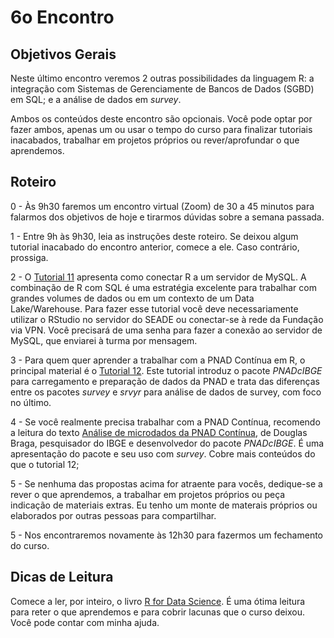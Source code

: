 #  6o Encontro

## Objetivos Gerais

Neste último encontro veremos 2 outras possibilidades da linguagem R: a integração com Sistemas de Gerenciamente de Bancos de Dados (SGBD) em SQL; e a análise de dados em _survey_.

Ambos os conteúdos deste encontro são opcionais. Você pode optar por fazer ambos, apenas um ou usar o tempo do curso para finalizar tutoriais inacabados, trabalhar em projetos próprios ou rever/aprofundar o que aprendemos.

## Roteiro

0 - Às 9h30 faremos um encontro virtual (Zoom) de 30 a 45 minutos para falarmos dos objetivos de hoje e tirarmos dúvidas sobre a semana passada.

1 - Entre 9h às 9h30, leia as instruções deste roteiro. Se deixou algum tutorial inacabado do encontro anterior, comece a ele. Caso contrário, prossiga.

2 - O [Tutorial 11](https://github.com/seade-R/programacao-r/blob/master/tutorials/tutorial-11.md) apresenta como conectar R a um servidor de MySQL. A combinação de R com SQL é uma estratégia excelente para trabalhar com grandes volumes de dados ou em um contexto de um Data Lake/Warehouse. Para fazer esse tutorial você deve necessariamente utilizar o RStudio no servidor do SEADE ou conectar-se à rede da Fundação via VPN. Você precisará de uma senha para fazer a conexão ao servidor de MySQL, que enviarei à turma por mensagem.

3 - Para quem quer aprender a trabalhar com a PNAD Contínua em R, o principal material é o [Tutorial 12](https://github.com/seade-R/programacao-r/blob/master/tutorials/tutorial-12.md). Este tutorial introduz o pacote _PNADcIBGE_ para carregamento e preparação de dados da PNAD e trata das diferenças entre os pacotes _survey_ e _srvyr_ para análise de dados de survey, com foco no último.

4 - Se você realmente precisa trabalhar com a PNAD Contínua, recomendo a leitura do texto [Análise de microdados da PNAD Contínua](https://rpubs.com/BragaDouglas/335574), de Douglas Braga, pesquisador do IBGE e desenvolvedor do pacote _PNADcIBGE_. É uma apresentação do pacote e seu uso com _survey_. Cobre mais conteúdos do que o tutorial 12;

5 - Se nenhuma das propostas acima for atraente para vocês, dedique-se a rever o que aprendemos, a trabalhar em projetos próprios ou peça indicação de materiais extras. Eu tenho um monte de materais próprios ou elaborados por outras pessoas para compartilhar.

5 - Nos encontraremos novamente às 12h30 para fazermos um fechamento do curso.

## Dicas de Leitura

Comece a ler, por inteiro, o livro [R for Data Science](https://r4ds.had.co.nz). É uma ótima leitura para reter o que aprendemos e para cobrir lacunas que o curso deixou. Você pode contar com minha ajuda.